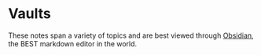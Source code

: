 # Vaults

These notes span a variety of topics and are best viewed through [Obsidian](https://obsidian.md/), the BEST markdown editor in the world.